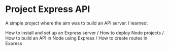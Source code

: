 # Project Express API

A simple project where the aim was to build an API server. I learned:

How to install and set up an Express server / How to deploy Node projects / How to build an API in Node using Express / How to create routes in Express
